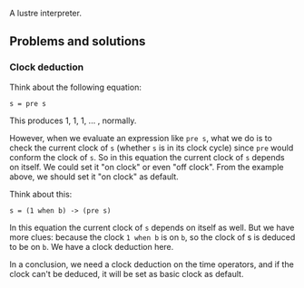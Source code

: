 A lustre interpreter.

## Problems and solutions

### Clock deduction

Think about the following equation:
```lustre
s = pre s
```
This produces 1, 1, 1, ... , normally.

However, when we evaluate an expression like `pre s`, what we do is to check the current clock of `s` (whether `s` is in its clock cycle) since `pre` would conform the clock of `s`. So in this equation the current clock of `s` depends on itself. We could set it "on clock" or even "off clock". From the example above, we should set it "on clock" as default.

Think about this:
```lustre
s = (1 when b) -> (pre s)
```

In this equation the current clock of `s` depends on itself as well. But we have more clues: because the clock `1 when b` is on `b`, so the clock of s is deduced to be on `b`. We have a clock deduction here.

In a conclusion, we need a clock deduction on the time operators, and if the clock can't be deduced, it will be set as basic clock as default.

